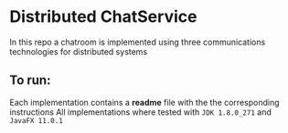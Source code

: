 # Distributed ChatService
In this repo a chatroom is implemented using three communications technologies for distributed systems

## To run:
Each implementation contains a **readme** file with the the corresponding instructions
All implementations where tested with `JDK 1.8.0_271` and `JavaFX 11.0.1`
